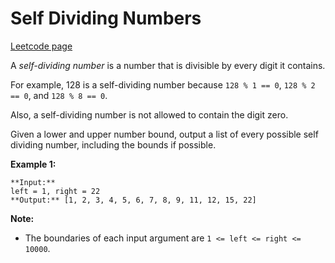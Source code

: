 # Self Dividing Numbers
[Leetcode page](https://leetcode.com/problems/self-dividing-numbers/description)

A _self-dividing number_ is a number that is divisible by every digit it
contains.

For example, 128 is a self-dividing number because `128 % 1 == 0`, `128 % 2 ==
0`, and `128 % 8 == 0`.

Also, a self-dividing number is not allowed to contain the digit zero.

Given a lower and upper number bound, output a list of every possible self
dividing number, including the bounds if possible.

**Example 1:**  

    
    
    **Input:** 
    left = 1, right = 22
    **Output:** [1, 2, 3, 4, 5, 6, 7, 8, 9, 11, 12, 15, 22]
    

**Note:**

* The boundaries of each input argument are `1 <= left <= right <= 10000`.

